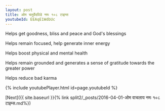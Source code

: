 ```yaml
---
layout: post
title: ओम चतुर्वेदविडे नमः १०८ टाइम्स
youtubeId: EEAqE1WdbUc
---
```

 
 
Helps get goodness, bliss and peace and God's blessings
 
Helps remain focused, help generate inner energy 
 
Helps boost physical and mental health 
 
Helps remain grounded and generates a sense of gratitude towards the greater power 
 
Helps reduce bad karma
 
 
 
 


{% include youtubePlayer.html id=page.youtubeId %}
 
[Next]({{ site.baseurl }}{% link  split2/_posts/2016-04-01-ओम वाचलाय नमः १०८ टाइम्स.md%})
 
